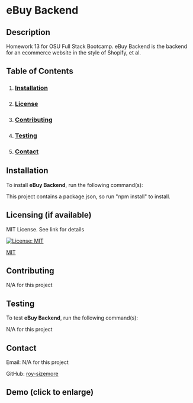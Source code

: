 # **eBuy Backend**

  ## **Description**
  
  Homework 13 for OSU Full Stack Bootcamp. eBuy Backend is the backend for an ecommerce website in the style of Shopify, et al.
  
  ## **Table of Contents**
  
  1. ### [Installation](#installation)
  
  2. ### [License](#license)
  
  3. ### [Contributing](#contributing)
  
  4. ### [Testing](#testing)
  
  5. ### [Contact](#contact)
  
  ## **Installation**
  
  To install **eBuy Backend**, run the following command(s):
  
  This project contains a package.json, so run "npm install" to install.
  
  ## **Licensing** (if available)
  
  MIT License. See link for details
  
  [![License: MIT](https://img.shields.io/badge/License-MIT-yellow.svg)](https://opensource.org/licenses/MIT)
  
  [MIT](https://opensource.org/licenses/MIT)
    
  ## **Contributing**
  
  N/A for this project
  
  ## **Testing**
  
  To test **eBuy Backend**, run the following command(s):
  
  N/A for this project
    
  ## **Contact**
  
  Email: N/A for this project

  GitHub: [roy-sizemore](https://github.com/roy-sizemore/)

## **Demo** (click to enlarge)
  <br><link rel="https://github.com/roy-sizemore/screenshots/blob/main/ebuy_backend_demo.mp4">
